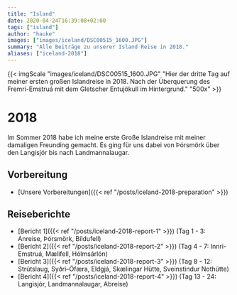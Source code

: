 ```yaml
---
title: "Island"
date: 2020-04-24T16:39:08+02:00
tags: ["island"]
author: "hauke"
images: ["images/iceland/DSC00515_1600.JPG"]
summary: "Alle Beiträge zu unserer Island Reise in 2018."
aliases: ["iceland-2018"]
---
```


{{< imgScale "images/iceland/DSC00515_1600.JPG" "Hier der dritte Tag auf meiner ersten großen Islandreise in 2018. Nach der Überquerung des Fremri-Emstruá mit dem Gletscher Entujökull im Hintergrund." "500x" >}}

# 2018

Im Sommer 2018 habe ich meine erste Große Islandreise mit meiner damaligen Freunding gemacht.
Es ging für uns dabei von Þórsmörk über den Langisjór bis nach Landmannalaugar.

## Vorbereitung

* [Unsere Vorbereitungen]({{< ref "/posts/iceland-2018-preparation" >}})

## Reiseberichte

* [Bericht 1]({{< ref "/posts/iceland-2018-report-1" >}}) (Tag 1 - 3: Anreise, Þórsmörk, Bíldufell)
* [Bericht 2]({{< ref "/posts/iceland-2018-report-2" >}}) (Tag 4 - 7: Innri-Emstruá, Mælifell, Hólmsárlón)
* [Bericht 3]({{< ref "/posts/iceland-2018-report-3" >}}) (Tag 8 - 12: Strútslaug, Syðri–Ófæra, Eldgjá, Skælingar Hütte, Sveinstindur Nothütte)
* [Bericht 4]({{< ref "/posts/iceland-2018-report-4" >}}) (Tag 13 - 24: Langisjór, Landmannalaugar, Abreise)
